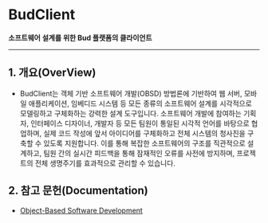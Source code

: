# BudClient

**소프트웨어 설계를 위한 Bud 플랫폼의 클라이언트**

---

## 1. 개요(OverView)

- BudClient는 객체 기반 소프트웨어 개발(OBSD) 방법론에 기반하여 웹 서버, 모바일 애플리케이션, 임베디드 시스템 등 모든 종류의 소프트웨어 설계를 시각적으로 모델링하고 구체화하는 강력한 설계 도구입니다. 소프트웨어 개발에 참여하는 기획자, 인터페이스 디자이너, 개발자 등 모든 팀원이 통일된 시각적 언어를 바탕으로 협업하며, 실제 코드 작성에 앞서 아이디어를 구체화하고 전체 시스템의 청사진을 구축할 수 있도록 지원합니다. 이를 통해 복잡한 소프트웨어의 구조를 직관적으로 설계하고, 팀원 간의 실시간 피드백을 통해 잠재적인 오류를 사전에 방지하며, 프로젝트의 전체 생명주기를 효과적으로 관리할 수 있습니다. 

## 2. 참고 문헌(Documentation)

- [Object-Based Software Development](https://drive.google.com/file/d/1t1fmWOQ5moMd7O41e6rLD3kWUHtodHVM/view?usp=drive_link)
